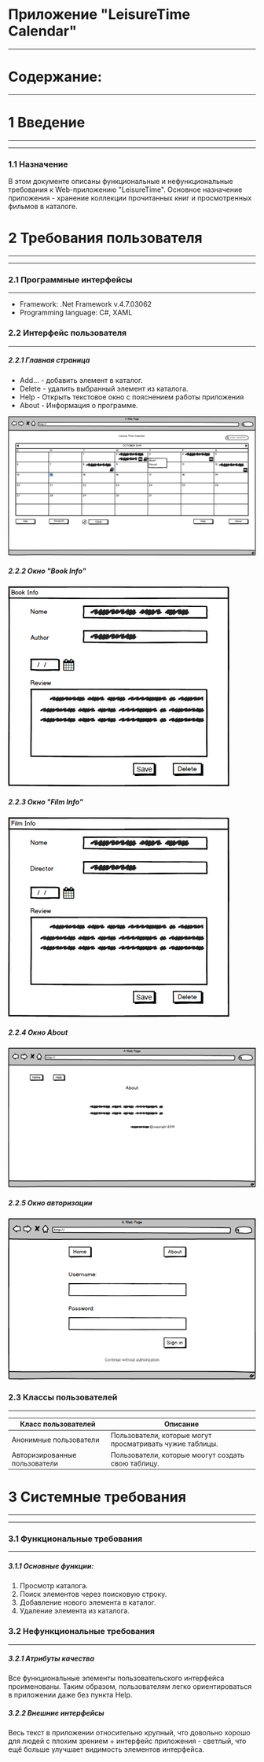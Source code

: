 
# Приложение "LeisureTime Calendar"
_______
# Содержание:
________
# 1 Введение
________
______
### 1.1 Назначение
В этом документе описаны функциональные и нефункциональные требования к Web-приложению "LeisureTime". Основное назначение приложения - хранение коллекции прочитанных книг и просмотренных фильмов в каталоге.

# 2 Требования пользователя
_____
______
### 2.1 Программные интерфейсы
___
 - Framework: .Net Framework v.4.7.03062
 - Programming language: C#, XAML

### 2.2 Интерфейс пользователя 
____
#####  2.2.1 Главная страница
 - Add...  - добавить элемент в каталог.
 - Delete  - удалить выбранный элемент из каталога.
 - Help - Открыть текстовое окно с пояснением работы приложения
 - About - Информация о программе.  
 
 ![](https://github.com/Dupanov650501/LeisureTime/blob/master/Mockups/home.jpg)

##### 2.2.2 Окно "Book Info"  
![](https://github.com/Dupanov650501/LeisureTime/blob/master/Mockups/book%20Info.jpg)  

##### 2.2.3 Окно "Film Info"
![](https://github.com/Dupanov650501/LeisureTime/blob/master/Mockups/film%20Info.jpg)

##### 2.2.4 Окно About  
![](https://github.com/Dupanov650501/LeisureTime/blob/master/Mockups/about.png)

##### 2.2.5 Окно авторизации
![](https://github.com/Dupanov650501/LeisureTime/blob/master/Mockups/sign%20in%20(2).png)

### 2.3 Классы пользователей
____
| Класс пользователей | Описание |
| ------ | ------ |
| Анонимные пользователи | Пользователи, которые могут просматривать чужие таблицы. |
| Авторизированные пользователи | Пользователи, которые моогут создать свою таблицу. |

# 3 Cистемные требования 
______
______
### 3.1 Функциональные требования 
_____
##### 3.1.1 Основные функции:
 1) Просмотр каталога.
 2) Поиск элементов через поисковую строку.   
 3) Добавление нового элемента в каталог.
 4) Удаление элемента из каталога.
 
### 3.2 Нефункциональные требования
____
##### 3.2.1 Атрибуты качества
Все функциональные элементы пользовательского интерфейса проименованы. Таким образом, пользователям легко ориентироваться в приложении даже без пункта Help.
##### 3.2.2 Внешние интерфейсы 
Весь текст в приложении относительно крупный, что довольно хорошо для людей с плохим зрением + интерфейс приложения - светлый, что ещё больше улучшает видимость элементов интерфейса.
